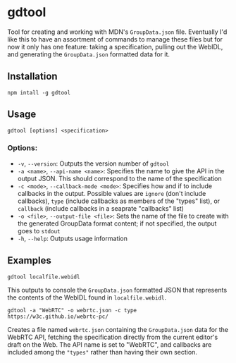 # gdtool
Tool for creating and working with MDN's `GroupData.json` file. Eventually I'd like this to have an assortment of commands to manage these files but for now it only has one feature: taking a specification, pulling out the WebIDL, and generating the `GroupData.json` formatted data for it.

## Installation

```
npm intall -g gdtool
```

## Usage
```
gdtool [options] <specification>
```
### Options:
* `-v`, `--version`: Outputs the version number of `gdtool`
* `-a <name>`, `--api-name <name>`: Specifies the name to give the API in the output JSON. This should correspond to the name of the specification
* `-c <mode>`, `--callback-mode <mode>`: Specifies how and if to include callbacks in the output. Possible values are `ignore` (don't include callbacks), `type` (include callbacks as members of the "types" list), or `callback` (include callbacks in a seaprate "callbacks" list)
* `-o <file>`, `--output-file <file>`: Sets the name of the file to create with the generated GroupData format content; if not specified, the output goes to `stdout`
* `-h`, `--help`: Outputs usage information

## Examples

```
gdtool localfile.webidl
```

This outputs to console the `GroupData.json` formatted JSON that represents the contents of the WebIDL found in `localfile.webidl`.

```
gdtool -a "WebRTC" -o webrtc.json -c type https://w3c.github.io/webrtc-pc/
```

Creates a file named `webrtc.json` containing the `GroupData.json` data for the WebRTC API, fetching the specification directly from the current editor's draft on the Web. The API name is set to "WebRTC", and callbacks are included among the `"types"` rather than having their own section.